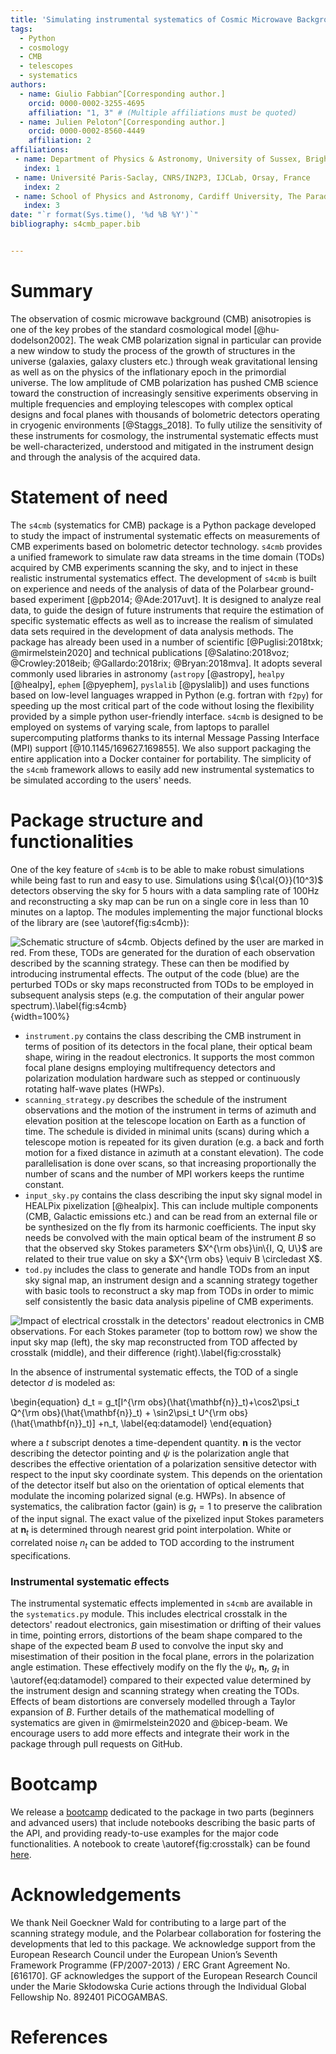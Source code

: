```yaml
---
title: 'Simulating instrumental systematics of Cosmic Microwave Background experiments with s4cmb'
tags:
  - Python
  - cosmology
  - CMB
  - telescopes
  - systematics
authors:
  - name: Giulio Fabbian^[Corresponding author.]
    orcid: 0000-0002-3255-4695
    affiliation: "1, 3" # (Multiple affiliations must be quoted)
  - name: Julien Peloton^[Corresponding author.]
    orcid: 0000-0002-8560-4449
    affiliation: 2
affiliations:
 - name: Department of Physics & Astronomy, University of Sussex, Brighton BN1 9QH, UK
   index: 1
 - name: Université Paris-Saclay, CNRS/IN2P3, IJCLab, Orsay, France
   index: 2
 - name: School of Physics and Astronomy, Cardiff University, The Parade, Cardiff, CF24 3AA, UK
   index: 3
date: "`r format(Sys.time(), '%d %B %Y')`"
bibliography: s4cmb_paper.bib


---
```


# Summary

The observation of cosmic microwave background (CMB) anisotropies is one of the key probes of the standard cosmological model [@hu-dodelson2002].
The weak CMB polarization signal in particular can provide a new window to study the process of the growth of structures in the universe (galaxies, galaxy clusters etc.) through weak gravitational lensing as well as on the physics of the inflationary epoch in the primordial universe.
The low amplitude of CMB polarization has pushed CMB science toward the construction of increasingly sensitive experiments observing in multiple frequencies and employing telescopes with complex optical designs and focal planes with thousands of bolometric detectors operating in cryogenic environments [@Staggs_2018].
To fully utilize the sensitivity of these instruments for cosmology, the instrumental systematic effects must be well-characterized, understood and mitigated in the instrument design and through the analysis of the acquired data.


# Statement of need

The `s4cmb` (systematics for CMB) package is a Python package developed to study
the impact of instrumental systematic effects on measurements of CMB experiments based on bolometric detector technology.
`s4cmb` provides a unified framework to simulate raw data streams in the time domain (TODs) acquired by CMB experiments scanning the sky, and to inject in these
realistic instrumental systematics effect.
The development of `s4cmb` is built on experience and needs of the analysis of
data of the Polarbear ground-based experiment [@pb2014; @Ade:2017uvt].
It is designed to analyze real data, to guide the design of future instruments that require the estimation of specific systematic effects as well as to increase the realism of simulated data sets required in the development of data analysis methods.
The package has already been used in a number of scientific [@Puglisi:2018txk; @mirmelstein2020] and technical publications [@Salatino:2018voz; @Crowley:2018eib; @Gallardo:2018rix; @Bryan:2018mva].
It adopts several commonly used libraries in astronomy (`astropy` [@astropy], `healpy` [@healpy], `ephem` [@pyephem], `pyslalib` [@pyslalib]) and uses functions based on low-level languages wrapped in Python (e.g. fortran with `f2py`) for speeding up the most critical part of the code without losing the flexibility provided by a simple python user-friendly interface.
`s4cmb` is designed to be employed on systems of varying scale, from laptops to parallel supercomputing platforms thanks to its internal Message Passing Interface (MPI) support [@10.1145/169627.169855].
We also support packaging the entire application into a Docker container for portability.
The simplicity of the `s4cmb` framework allows to easily add new instrumental systematics to be simulated according to the users' needs.


# Package structure and functionalities

One of the key feature of `s4cmb` is to be able to make robust simulations while being fast to run and easy to use. Simulations using ${\cal{O}}(10^3)$ detectors observing the sky for 5 hours with a data sampling rate of $100$Hz and reconstructing a sky map can be run on a single core in less than 10 minutes on a laptop. The modules implementing the major functional blocks of the library are (see \autoref{fig:s4cmb}):

![Schematic structure of `s4cmb`. Objects defined by the user are marked in red. From these, TODs are generated for the duration of each observation described by the scanning strategy. These can then be modified by introducing instrumental effects. The output of the code (blue) are the perturbed TODs or sky maps reconstructed from TODs to be employed in subsequent analysis steps (e.g. the computation of their angular power spectrum).\label{fig:s4cmb}](presentation.png){width=100%}

* `instrument.py` contains the class describing the CMB instrument in terms of position of its detectors in the focal plane, their optical beam shape, wiring in the readout electronics. It supports the most common focal plane designs employing multifrequency detectors and polarization modulation hardware such as stepped or continuously rotating half-wave plates (HWPs).
* `scanning_strategy.py` describes the schedule of the instrument observations and the motion of the instrument in terms of azimuth and elevation position at the telescope location on Earth as a function of time.
The schedule is divided in minimal units (scans) during which a telescope motion is repeated for its given duration (e.g. a back and forth motion for a fixed distance in azimuth at a constant elevation). The code parallelisation is done over scans, so that increasing proportionally the number of scans and the number of MPI workers keeps the runtime constant.
* `input_sky.py` contains the class describing the input sky signal model in HEALPix pixelization [@healpix]. This can include multiple components (CMB, Galactic emissions etc.) and can be read from an external file or be synthesized on the fly from its harmonic coefficients. The input sky needs be convolved with the main optical beam of the instrument $B$ so that the observed sky Stokes parameters $X^{\rm obs}\in\{I, Q, U\}$ are related to their true value on sky a $X^{\rm obs} \equiv B \circledast X$.
* `tod.py` includes the class to generate and handle TODs from an input sky signal map, an instrument design and a scanning strategy together with basic tools to reconstruct a sky map from TODs in order to mimic self consistently the basic data analysis pipeline of CMB experiments.

![Impact of electrical crosstalk in the detectors' readout electronics in CMB observations. For each Stokes parameter (top to bottom row) we show the input sky map (left), the sky map reconstructed from TOD affected by crosstalk (middle), and their difference (right).\label{fig:crosstalk}](crosstalk_zoom.png)

In the absence of instrumental systematic effects, the TOD of a single detector $d$ is modeled as:

\begin{equation}
d_t  = g_t[I^{\rm obs}(\hat{\mathbf{n}}_t)+\cos2\psi_t Q^{\rm obs}(\hat{\mathbf{n}}_t) + \sin2\psi_t U^{\rm obs}(\hat{\mathbf{n}}_t)] +n_t,
\label{eq:datamodel}
\end{equation}

where a $t$ subscript denotes a time-dependent quantity. $\mathbf{n}$ is the vector describing the detector pointing and $\psi$ is the polarization angle that describes the effective orientation of a polarization sensitive detector with respect to the input sky coordinate system. This depends on the orientation of the detector itself but also on the orientation of optical elements that modulate the incoming polarized signal (e.g. HWPs). In absence of systematics, the calibration factor (gain) is $g_t=1$ to preserve the calibration of the input signal. The exact value of the pixelized input Stokes parameters at $\mathbf{n}_t$ is determined through nearest grid point interpolation. White or correlated noise $n_t$ can be added to TOD according to the instrument specifications.

### Instrumental systematic effects

The instrumental systematic effects implemented in `s4cmb` are available in the `systematics.py` module. This includes electrical crosstalk in the detectors' readout electronics, gain misestimation or drifting of their values in time, pointing errors, distortions of the beam shape compared to the shape of the expected beam $B$ used to convolve the input sky and misestimation of their position in the focal plane, errors in the polarization angle estimation. These effectively modify on the fly the $\psi_t$, $\mathbf{n}_t$, $g_t$ in \autoref{eq:datamodel} compared to their expected value determined by the instrument design and scanning strategy when creating the TODs. Effects of beam distortions are conversely modelled through a Taylor expansion of $B$. Further details of the mathematical modelling of systematics are given in @mirmelstein2020 and @bicep-beam. We encourage users to add more effects and integrate their work in the package through pull requests on GitHub.

# Bootcamp
We release a [bootcamp](https://github.com/JulienPeloton/s4cmb-resources) dedicated to the package in two parts (beginners and advanced users) that include notebooks describing the basic parts of the API, and providing ready-to-use examples for the major code functionalities. A notebook to create \autoref{fig:crosstalk} can be found [here](https://github.com/JulienPeloton/s4cmb-resources/blob/master/Part1/s4cmb_crosstalk_05-joss.ipynb).

# Acknowledgements

We thank Neil Goeckner Wald for contributing to a large part of the scanning
strategy module, and the Polarbear collaboration for fostering the developments that led to this package. We acknowledge support from the European Research Council under the European Union’s Seventh Framework Programme (FP/2007-2013) / ERC Grant Agreement No. [616170]. GF acknowledges the support of the European Research Council under the Marie Skłodowska Curie actions through the Individual Global Fellowship No. 892401 PiCOGAMBAS.

# References

